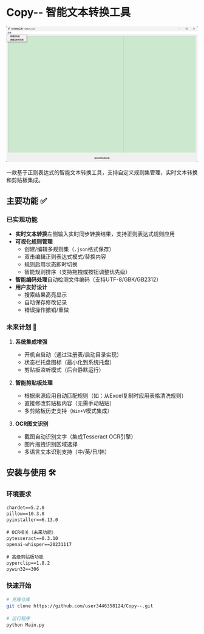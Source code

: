 # Copy-- 智能文本转换工具

![软件截图](screenshots/main_ui.png)

一款基于正则表达式的智能文本转换工具，支持自定义规则集管理，实时文本转换和剪贴板集成。

## 主要功能 ✅

### 已实现功能

- **实时文本转换**左侧输入实时同步转换结果，支持正则表达式规则应用
- **可视化规则管理**
  - 创建/编辑多规则集（`.json`格式保存）
  - 双击编辑正则表达式模式/替换内容
  - 规则启用状态即时切换
  - 智能规则排序（支持拖拽或按钮调整优先级）
- **智能编码处理**自动检测文件编码（支持UTF-8/GBK/GB2312）
- **用户友好设计**
  - 搜索结果高亮显示
  - 自动保存修改记录
  - 错误操作撤销/重做

### 未来计划 🚀

1. **系统集成增强**

   - 开机自启动（通过注册表/启动目录实现）
   - 状态栏托盘图标（最小化到系统托盘）
   - 剪贴板监听模式（后台静默运行）
2. **智能剪贴板处理**

   - 根据来源应用自动匹配规则（如：从Excel复制时应用表格清洗规则）
   - 直接修改剪贴板内容（无需手动粘贴）
   - 多剪贴板历史支持（`Win+V`模式集成）
3. **OCR图文识别**

   - 截图自动识别文字（集成Tesseract OCR引擎）
   - 图片拖拽识别区域选择
   - 多语言文本识别支持（中/英/日/韩）

## 安装与使用 🛠️

### 环境要求

```
chardet==5.2.0        
pillow==10.3.0        
pyinstaller==6.13.0   

# OCR相关（未来功能）
pytesseract==0.3.10   
openai-whisper==20231117  

# 高级剪贴板功能
pyperclip==1.8.2      
pywin32==306           
```

### 快速开始

```bash
# 克隆仓库
git clone https://github.com/user3446358124/Copy--.git

# 运行程序
python Main.py
```
